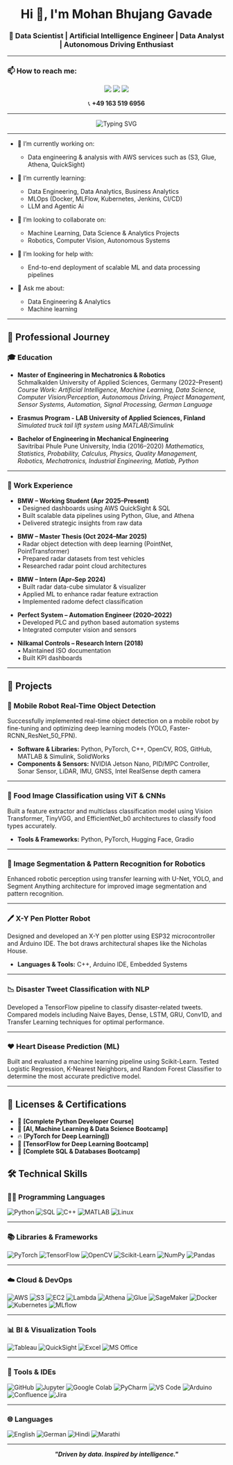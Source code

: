 <h1 align="center">Hi 👋, I'm Mohan Bhujang Gavade</h1>
<h3 align="center">🚀 Data Scientist | Artificial Intelligence Engineer | Data Analyst | Autonomous Driving Enthusiast</h3>

---


### 📫 How to reach me:

<p align="center">
  <a href="mailto:mohangavade110@gmail.com"><img src="https://img.shields.io/badge/Email-D14836?style=for-the-badge&logo=gmail&logoColor=white"/></a>
  <a href="https://www.linkedin.com/in/mohangavade18/"><img src="https://img.shields.io/badge/LinkedIn-0077B5?style=for-the-badge&logo=linkedin&logoColor=white"/></a>
  <a href="https://github.com/MohanGavade"><img src="https://img.shields.io/badge/GitHub-181717?style=for-the-badge&logo=github&logoColor=white"/></a>
</p>

<p align="center">
  📞 <strong>+49 163 519 6956</strong>
</p>


---

<p align="center">
  <img src="https://readme-typing-svg.herokuapp.com?font=Fira+Code&weight=600&size=24&pause=1000&color=08F7FE&center=true&vCenter=true&multiline=true&width=700&height=90&lines=Making+Data-Informed+Decisions;in+Engineering+and+Business" alt="Typing SVG" />
</p>



---

- 🔭 I’m currently working on:
  - Data engineering & analysis with AWS services such as (S3, Glue, Athena, QuickSight)

- 🌱 I’m currently learning:
  - Data Engineering, Data Analytics, Business Analytics
  - MLOps (Docker, MLFlow, Kubernetes, Jenkins, CI/CD)
  - LLM and Agentic Ai

- 👯 I’m looking to collaborate on:
  - Machine Learning, Data Science & Analytics Projects
  - Robotics, Computer Vision, Autonomous Systems
  

- 🤔 I’m looking for help with:
  - End-to-end deployment of scalable ML and data processing pipelines

- 💬 Ask me about:
  - Data Engineering & Analytics
  - Machine learning 


---

## 💼 Professional Journey

### 🎓 Education

- **Master of Engineering in Mechatronics & Robotics**  
  Schmalkalden University of Applied Sciences, Germany (2022–Present)  
  *Course Work: Artificial Intelligence, Machine Learning, Data Science, Computer Vision/Perception, Autonomous Driving, Project Management, Sensor Systems, Automation, Signal Processing, German Language*

- **Erasmus Program - LAB University of Applied Sciences, Finland**  
  *Simulated truck tail lift system using MATLAB/Simulink*

- **Bachelor of Engineering in Mechanical Engineering**  
  Savitribai Phule Pune University, India (2016–2020)
  *Mathematics, Statistics, Probability, Calculus, Physics, Quality Management, Robotics, Mechatronics, Industrial Engineering, Matlab, Python*
---

### 💼 Work Experience

- **BMW – Working Student (Apr 2025–Present)**  
  ▪ Designed dashboards using AWS QuickSight & SQL  
  ▪ Built scalable data pipelines using Python, Glue, and Athena  
  ▪ Delivered strategic insights from raw data

- **BMW – Master Thesis (Oct 2024–Mar 2025)**  
  ▪ Radar object detection with deep learning (PointNet, PointTransformer)  
  ▪ Prepared radar datasets from test vehicles  
  ▪ Researched radar point cloud architectures

- **BMW – Intern (Apr–Sep 2024)**  
  ▪ Built radar data-cube simulator & visualizer  
  ▪ Applied ML to enhance radar feature extraction  
  ▪ Implemented radome defect classification

- **Perfect System – Automation Engineer (2020–2022)**  
  ▪ Developed PLC and python based automation systems  
  ▪ Integrated computer vision and sensors

- **Nilkamal Controls – Research Intern (2018)**  
  ▪ Maintained ISO documentation  
  ▪ Built KPI dashboards

---

## 🚀 Projects

### 🤖 Mobile Robot Real-Time Object Detection
Successfully implemented real-time object detection on a mobile robot by fine-tuning and optimizing deep learning models (YOLO, Faster-RCNN_ResNet_50_FPN).

- **Software & Libraries:** Python, PyTorch, C++, OpenCV, ROS, GitHub, MATLAB & Simulink, SolidWorks  
- **Components & Sensors:** NVIDIA Jetson Nano, PID/MPC Controller, Sonar Sensor, LiDAR, IMU, GNSS, Intel RealSense depth camera

---

### 🍱 Food Image Classification using ViT & CNNs
Built a feature extractor and multiclass classification model using Vision Transformer, TinyVGG, and EfficientNet_b0 architectures to classify food types accurately.

- **Tools & Frameworks:** Python, PyTorch, Hugging Face, Gradio

---

### 🧠 Image Segmentation & Pattern Recognition for Robotics
Enhanced robotic perception using transfer learning with U-Net, YOLO, and Segment Anything architecture for improved image segmentation and pattern recognition.

---

### 🖊️ X-Y Pen Plotter Robot
Designed and developed an X-Y pen plotter using ESP32 microcontroller and Arduino IDE. The bot draws architectural shapes like the Nicholas House.

- **Languages & Tools:** C++, Arduino IDE, Embedded Systems

---

### 📉 Disaster Tweet Classification with NLP
Developed a TensorFlow pipeline to classify disaster-related tweets. Compared models including Naive Bayes, Dense, LSTM, GRU, Conv1D, and Transfer Learning techniques for optimal performance.

---

### ❤️ Heart Disease Prediction (ML)
Built and evaluated a machine learning pipeline using Scikit-Learn. Tested Logistic Regression, K-Nearest Neighbors, and Random Forest Classifier to determine the most accurate predictive model.


---

## 📜 Licenses & Certifications

- 🐍 **[Complete Python Developer Course]**  
- 🤖 **[AI, Machine Learning & Data Science Bootcamp]**  
- 🔥 **[PyTorch for Deep Learning])**  
- 🧪 **[TensorFlow for Deep Learning Bootcamp]**  
- 💾 **[Complete SQL & Databases Bootcamp]**


## 🛠️ Technical Skills

### 👨‍💻 Programming Languages  
![Python](https://img.shields.io/badge/Python-3670A0?style=for-the-badge&logo=python&logoColor=ffdd54)
![SQL](https://img.shields.io/badge/SQL-025E8C?style=for-the-badge&logo=mysql&logoColor=white)
![C++](https://img.shields.io/badge/C++-00599C?style=for-the-badge&logo=c%2B%2B&logoColor=white)
![MATLAB](https://img.shields.io/badge/MATLAB-0076A8?style=for-the-badge&logo=mathworks&logoColor=white)
![Linux](https://img.shields.io/badge/Linux-FCC624?style=for-the-badge&logo=linux&logoColor=black)

---

### 📚 Libraries & Frameworks  
![PyTorch](https://img.shields.io/badge/PyTorch-EE4C2C?style=for-the-badge&logo=pytorch&logoColor=white)
![TensorFlow](https://img.shields.io/badge/TensorFlow-FF6F00?style=for-the-badge&logo=tensorflow&logoColor=white)
![OpenCV](https://img.shields.io/badge/OpenCV-000000?style=for-the-badge&logo=opencv&logoColor=white)
![Scikit-Learn](https://img.shields.io/badge/Scikit--Learn-F7931E?style=for-the-badge&logo=scikit-learn&logoColor=white)
![NumPy](https://img.shields.io/badge/NumPy-013243?style=for-the-badge&logo=numpy&logoColor=white)
![Pandas](https://img.shields.io/badge/Pandas-150458?style=for-the-badge&logo=pandas&logoColor=white)

---

### ☁️ Cloud & DevOps  
![AWS](https://img.shields.io/badge/AWS-FF9900?style=for-the-badge&logo=amazon-aws&logoColor=white)
![S3](https://img.shields.io/badge/AWS%20S3-569A31?style=for-the-badge&logo=amazon-s3&logoColor=white)
![EC2](https://img.shields.io/badge/AWS%20EC2-FF9900?style=for-the-badge&logo=amazonec2&logoColor=white)
![Lambda](https://img.shields.io/badge/AWS%20Lambda-F29111?style=for-the-badge&logo=aws-lambda&logoColor=white)
![Athena](https://img.shields.io/badge/AWS%20Athena-232F3E?style=for-the-badge&logo=amazonaws&logoColor=white)
![Glue](https://img.shields.io/badge/AWS%20Glue-2E73B8?style=for-the-badge&logo=amazonaws&logoColor=white)
![SageMaker](https://img.shields.io/badge/SageMaker-0052CC?style=for-the-badge&logo=amazon-aws&logoColor=white)
![Docker](https://img.shields.io/badge/Docker-2496ED?style=for-the-badge&logo=docker&logoColor=white)
![Kubernetes](https://img.shields.io/badge/Kubernetes-326CE5?style=for-the-badge&logo=kubernetes&logoColor=white)
![MLflow](https://img.shields.io/badge/MLflow-0194E2?style=for-the-badge)

---

### 📊 BI & Visualization Tools  
![Tableau](https://img.shields.io/badge/Tableau-E97627?style=for-the-badge&logo=tableau&logoColor=white)
![QuickSight](https://img.shields.io/badge/AWS%20QuickSight-232F3E?style=for-the-badge&logo=amazonaws&logoColor=white)
![Excel](https://img.shields.io/badge/MS--Excel-217346?style=for-the-badge&logo=microsoft-excel&logoColor=white)
![MS Office](https://img.shields.io/badge/MS--Office-D83B01?style=for-the-badge&logo=microsoft-office&logoColor=white)

---

### 🧰 Tools & IDEs  
![GitHub](https://img.shields.io/badge/GitHub-181717?style=for-the-badge&logo=github&logoColor=white)
![Jupyter](https://img.shields.io/badge/Jupyter-F37626?style=for-the-badge&logo=jupyter&logoColor=white)
![Google Colab](https://img.shields.io/badge/Colab-F9AB00?style=for-the-badge&logo=googlecolab&logoColor=white)
![PyCharm](https://img.shields.io/badge/PyCharm-000000?style=for-the-badge&logo=pycharm&logoColor=white)
![VS Code](https://img.shields.io/badge/VS%20Code-0078d7?style=for-the-badge&logo=visual-studio-code&logoColor=white)
![Arduino](https://img.shields.io/badge/Arduino-00979D?style=for-the-badge&logo=arduino&logoColor=white)
![Confluence](https://img.shields.io/badge/Confluence-172B4D?style=for-the-badge&logo=confluence&logoColor=white)
![Jira](https://img.shields.io/badge/Jira-0052CC?style=for-the-badge&logo=jira&logoColor=white)

---

### 🌐 Languages  
![English](https://img.shields.io/badge/English-C1-blue?style=for-the-badge)
![German](https://img.shields.io/badge/German-B1-grey?style=for-the-badge)
![Hindi](https://img.shields.io/badge/Hindi-Native-orange?style=for-the-badge)
![Marathi](https://img.shields.io/badge/Marathi-Native-green?style=for-the-badge)



---

<p align="center"><b><i>"Driven by data. Inspired by intelligence."</i></b></p>
